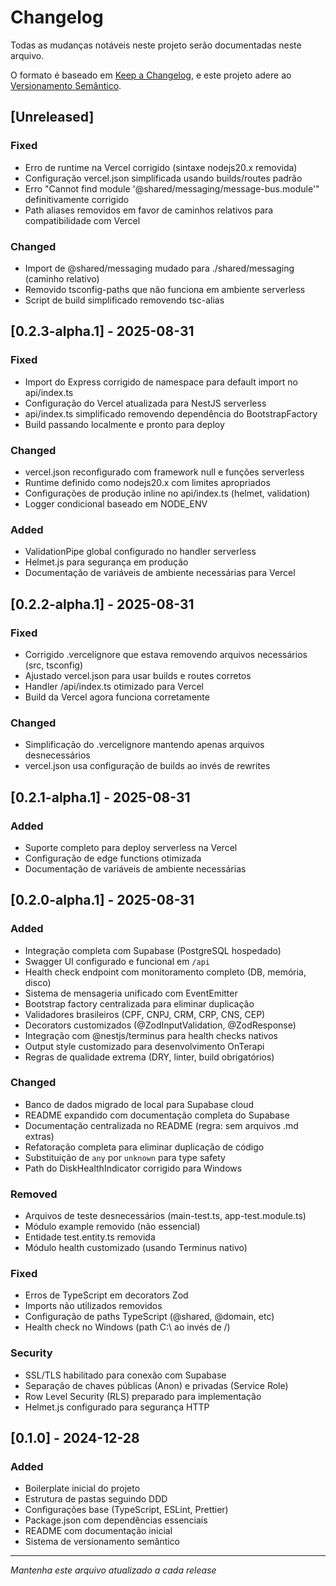 # Changelog

Todas as mudanças notáveis neste projeto serão documentadas neste arquivo.

O formato é baseado em [Keep a Changelog](https://keepachangelog.com/pt-BR/1.0.0/),
e este projeto adere ao [Versionamento Semântico](https://semver.org/lang/pt-BR/).

## [Unreleased]

### Fixed
- Erro de runtime na Vercel corrigido (sintaxe nodejs20.x removida)
- Configuração vercel.json simplificada usando builds/routes padrão
- Erro "Cannot find module '@shared/messaging/message-bus.module'" definitivamente corrigido
- Path aliases removidos em favor de caminhos relativos para compatibilidade com Vercel

### Changed
- Import de @shared/messaging mudado para ./shared/messaging (caminho relativo)
- Removido tsconfig-paths que não funciona em ambiente serverless
- Script de build simplificado removendo tsc-alias

## [0.2.3-alpha.1] - 2025-08-31

### Fixed
- Import do Express corrigido de namespace para default import no api/index.ts
- Configuração do Vercel atualizada para NestJS serverless
- api/index.ts simplificado removendo dependência do BootstrapFactory
- Build passando localmente e pronto para deploy

### Changed
- vercel.json reconfigurado com framework null e funções serverless
- Runtime definido como nodejs20.x com limites apropriados
- Configurações de produção inline no api/index.ts (helmet, validation)
- Logger condicional baseado em NODE_ENV

### Added
- ValidationPipe global configurado no handler serverless
- Helmet.js para segurança em produção
- Documentação de variáveis de ambiente necessárias para Vercel

## [0.2.2-alpha.1] - 2025-08-31

### Fixed
- Corrigido .vercelignore que estava removendo arquivos necessários (src, tsconfig)
- Ajustado vercel.json para usar builds e routes corretos
- Handler /api/index.ts otimizado para Vercel
- Build da Vercel agora funciona corretamente

### Changed
- Simplificação do .vercelignore mantendo apenas arquivos desnecessários
- vercel.json usa configuração de builds ao invés de rewrites

## [0.2.1-alpha.1] - 2025-08-31

### Added
- Suporte completo para deploy serverless na Vercel
- Configuração de edge functions otimizada
- Documentação de variáveis de ambiente necessárias

## [0.2.0-alpha.1] - 2025-08-31

### Added
- Integração completa com Supabase (PostgreSQL hospedado)
- Swagger UI configurado e funcional em `/api`
- Health check endpoint com monitoramento completo (DB, memória, disco)
- Sistema de mensageria unificado com EventEmitter
- Bootstrap factory centralizada para eliminar duplicação
- Validadores brasileiros (CPF, CNPJ, CRM, CRP, CNS, CEP)
- Decorators customizados (@ZodInputValidation, @ZodResponse)
- Integração com @nestjs/terminus para health checks nativos
- Output style customizado para desenvolvimento OnTerapi
- Regras de qualidade extrema (DRY, linter, build obrigatórios)

### Changed
- Banco de dados migrado de local para Supabase cloud
- README expandido com documentação completa do Supabase
- Documentação centralizada no README (regra: sem arquivos .md extras)
- Refatoração completa para eliminar duplicação de código
- Substituição de `any` por `unknown` para type safety
- Path do DiskHealthIndicator corrigido para Windows

### Removed
- Arquivos de teste desnecessários (main-test.ts, app-test.module.ts)
- Módulo example removido (não essencial)
- Entidade test.entity.ts removida
- Módulo health customizado (usando Terminus nativo)

### Fixed
- Erros de TypeScript em decorators Zod
- Imports não utilizados removidos
- Configuração de paths TypeScript (@shared, @domain, etc)
- Health check no Windows (path C:\ ao invés de /)

### Security
- SSL/TLS habilitado para conexão com Supabase
- Separação de chaves públicas (Anon) e privadas (Service Role)
- Row Level Security (RLS) preparado para implementação
- Helmet.js configurado para segurança HTTP

## [0.1.0] - 2024-12-28

### Added
- Boilerplate inicial do projeto
- Estrutura de pastas seguindo DDD
- Configurações base (TypeScript, ESLint, Prettier)
- Package.json com dependências essenciais
- README com documentação inicial
- Sistema de versionamento semântico

---

*Mantenha este arquivo atualizado a cada release*